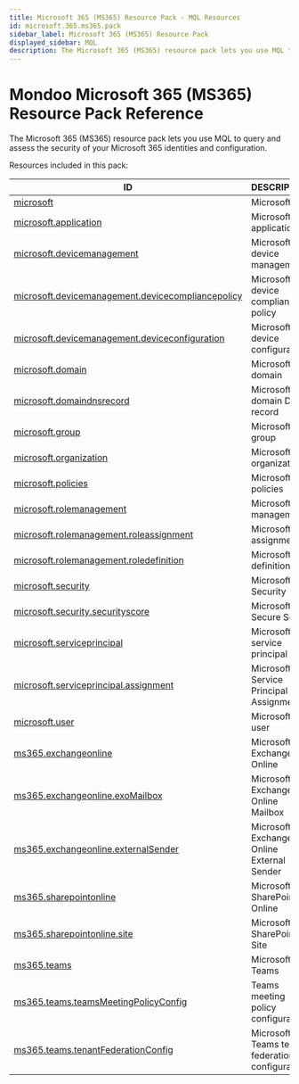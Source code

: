 ```yaml
---
title: Microsoft 365 (MS365) Resource Pack - MQL Resources
id: microsoft.365.ms365.pack
sidebar_label: Microsoft 365 (MS365) Resource Pack
displayed_sidebar: MQL
description: The Microsoft 365 (MS365) resource pack lets you use MQL to query and assess the security of your Microsoft 365 identities and configuration.
---
```


# Mondoo Microsoft 365 (MS365) Resource Pack Reference

The Microsoft 365 (MS365) resource pack lets you use MQL to query and assess the security of your Microsoft 365 identities and configuration.

Resources included in this pack:

| ID                                                                                                        | DESCRIPTION                                         |
| --------------------------------------------------------------------------------------------------------- | --------------------------------------------------- |
| [microsoft](microsoft.md)                                                                                 | Microsoft                                           |
| [microsoft.application](microsoft.application.md)                                                         | Microsoft application                               |
| [microsoft.devicemanagement](microsoft.devicemanagement.md)                                               | Microsoft device management                         |
| [microsoft.devicemanagement.devicecompliancepolicy](microsoft.devicemanagement.devicecompliancepolicy.md) | Microsoft device compliance policy                  |
| [microsoft.devicemanagement.deviceconfiguration](microsoft.devicemanagement.deviceconfiguration.md)       | Microsoft device configuration                      |
| [microsoft.domain](microsoft.domain.md)                                                                   | Microsoft domain                                    |
| [microsoft.domaindnsrecord](microsoft.domaindnsrecord.md)                                                 | Microsoft domain DNS record                         |
| [microsoft.group](microsoft.group.md)                                                                     | Microsoft group                                     |
| [microsoft.organization](microsoft.organization.md)                                                       | Microsoft organization                              |
| [microsoft.policies](microsoft.policies.md)                                                               | Microsoft policies                                  |
| [microsoft.rolemanagement](microsoft.rolemanagement.md)                                                   | Microsoft role management                           |
| [microsoft.rolemanagement.roleassignment](microsoft.rolemanagement.roleassignment.md)                     | Microsoft role assignment                           |
| [microsoft.rolemanagement.roledefinition](microsoft.rolemanagement.roledefinition.md)                     | Microsoft role definition                           |
| [microsoft.security](microsoft.security.md)                                                               | Microsoft Security                                  |
| [microsoft.security.securityscore](microsoft.security.securityscore.md)                                   | Microsoft Secure Score                              |
| [microsoft.serviceprincipal](microsoft.serviceprincipal.md)                                               | Microsoft service principal                         |
| [microsoft.serviceprincipal.assignment](microsoft.serviceprincipal.assignment.md)                         | Microsoft Service Principal Assignment              |
| [microsoft.user](microsoft.user.md)                                                                       | Microsoft user                                      |
| [ms365.exchangeonline](ms365.exchangeonline.md)                                                           | Microsoft 365 Exchange Online                       |
| [ms365.exchangeonline.exoMailbox](ms365.exchangeonline.exomailbox.md)                                     | Microsoft 365 Exchange Online Mailbox               |
| [ms365.exchangeonline.externalSender](ms365.exchangeonline.externalsender.md)                             | Microsoft 365 Exchange Online External Sender       |
| [ms365.sharepointonline](ms365.sharepointonline.md)                                                       | Microsoft 365 SharePoint Online                     |
| [ms365.sharepointonline.site](ms365.sharepointonline.site.md)                                             | Microsoft 365 SharePoint Site                       |
| [ms365.teams](ms365.teams.md)                                                                             | Microsoft 365 Teams                                 |
| [ms365.teams.teamsMeetingPolicyConfig](ms365.teams.teamsmeetingpolicyconfig.md)                           | Teams meeting policy configuration                  |
| [ms365.teams.tenantFederationConfig](ms365.teams.tenantfederationconfig.md)                               | Microsoft 365 Teams tenant federation configuration |
